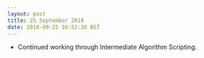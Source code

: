 ```yaml
---
layout: post
title: 25 September 2018 
date: 2018-09-25 16:52:26 BST
---
```

+ Continued working through Intermediate Algorithm Scripting.

